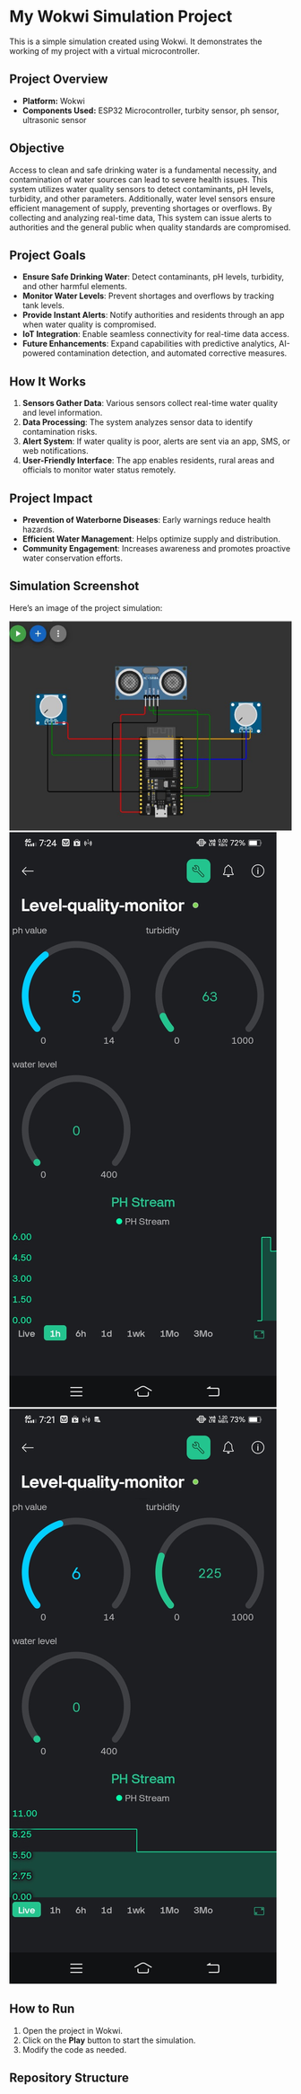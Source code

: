 # My Wokwi Simulation Project

This is a simple simulation created using Wokwi. It demonstrates the working of my project with a virtual microcontroller.

## Project Overview
- **Platform:** Wokwi
- **Components Used:** ESP32 Microcontroller, turbity sensor, ph sensor, ultrasonic sensor

## Objective
Access to clean and safe drinking water is a fundamental necessity, and contamination of water sources can lead to severe health issues. This system utilizes water quality sensors to detect contaminants, pH levels, turbidity, and other parameters. Additionally, water level sensors ensure efficient management of supply, preventing shortages or overflows. By collecting and analyzing real-time data, This system can issue alerts to authorities and the general public when quality standards are compromised.

## Project Goals
- **Ensure Safe Drinking Water**: Detect contaminants, pH levels, turbidity, and other harmful elements.
- **Monitor Water Levels**: Prevent shortages and overflows by tracking tank levels.
- **Provide Instant Alerts**: Notify authorities and residents through an app when water quality is compromised.
- **IoT Integration**: Enable seamless connectivity for real-time data access.
- **Future Enhancements**: Expand capabilities with predictive analytics, AI-powered contamination detection, and automated corrective measures.

## How It Works
1. **Sensors Gather Data**: Various sensors collect real-time water quality and level information.
2. **Data Processing**: The system analyzes sensor data to identify contamination risks.
3. **Alert System**: If water quality is poor, alerts are sent via an app, SMS, or web notifications.
4. **User-Friendly Interface**: The app enables residents, rural areas and officials to monitor water status remotely.

## Project Impact
- **Prevention of Waterborne Diseases**: Early warnings reduce health hazards.
- **Efficient Water Management**: Helps optimize supply and distribution.
- **Community Engagement**: Increases awareness and promotes proactive water conservation efforts.


## Simulation Screenshot
Here’s an image of the project simulation:

![Circuit Connection](./assets/connections.jpeg)
![Blynk](./assets/Blynk1.jpeg)
![Blynk](./assets/Blynk2.jpeg)

## How to Run
1. Open the project in Wokwi.
2. Click on the **Play** button to start the simulation.
3. Modify the code as needed.

## Repository Structure

